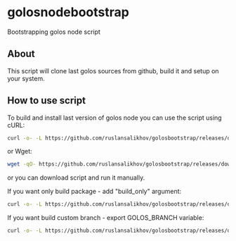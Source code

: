 # golosnodebootstrap
Bootstrapping golos node script

## About

This script will clone last golos sources from github, build it and setup on your system.

## How to use script

To build and install last version of golos node you can use the script using cURL:

```sh
curl -o- -L https://github.com/ruslansalikhov/golosbootstrap/releases/download/0.1.7/golosbootstrap.sh | bash
```

or Wget:

```sh
wget -qO- https://github.com/ruslansalikhov/golosbootstrap/releases/download/0.1.7/golosbootstrap.sh | bash
```

or you can download script and run it manually.

If you want only build package - add "build_only" argument:

```sh
curl -o- -L https://github.com/ruslansalikhov/golosbootstrap/releases/download/0.1.7/golosbootstrap.sh | bash -s -- build_only
```

If you want build custom branch - export GOLOS_BRANCH variable:

```sh
curl -o- -L https://github.com/ruslansalikhov/golosbootstrap/releases/download/0.1.7/golosbootstrap.sh | env GOLOS_BRANCH=tags/0.14.2 bash -s -- build_only
```

